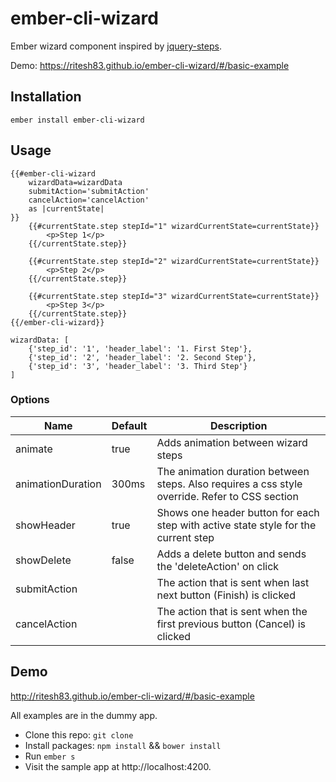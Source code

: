 # ember-cli-wizard

Ember wizard component inspired by [jquery-steps](http://www.jquery-steps.com/examples).

Demo: https://ritesh83.github.io/ember-cli-wizard/#/basic-example

## Installation

    ember install ember-cli-wizard

## Usage

````Handlebars
{{#ember-cli-wizard
    wizardData=wizardData
    submitAction='submitAction'
    cancelAction='cancelAction'
    as |currentState|
}}
    {{#currentState.step stepId="1" wizardCurrentState=currentState}}
        <p>Step 1</p>
    {{/currentState.step}}

    {{#currentState.step stepId="2" wizardCurrentState=currentState}}
        <p>Step 2</p>
    {{/currentState.step}}

    {{#currentState.step stepId="3" wizardCurrentState=currentState}}
        <p>Step 3</p>
    {{/currentState.step}}
{{/ember-cli-wizard}}
````

    wizardData: [
        {'step_id': '1', 'header_label': '1. First Step'},
        {'step_id': '2', 'header_label': '2. Second Step'},
        {'step_id': '3', 'header_label': '3. Third Step'}
    ]
    
### Options

| Name              | Default | Description                        |
|-------------------|---------|------------------------------------|
| animate           | true    | Adds animation between wizard steps|
| animationDuration | 300ms   | The animation duration between steps. Also requires a css style override. Refer to CSS section|
| showHeader        | true    | Shows one header button for each step with active state style for the current step|
| showDelete        | false   | Adds a delete button and sends the 'deleteAction' on click|
| submitAction      |         | The action that is sent when last next button (Finish) is clicked|
| cancelAction      |         | The action that is sent when the first previous button (Cancel) is clicked|

## Demo

http://ritesh83.github.io/ember-cli-wizard/#/basic-example

All examples are in the dummy app.

* Clone this repo: `git clone`
* Install packages: `npm install` && `bower install`
* Run `ember s`
* Visit the sample app at http://localhost:4200.
